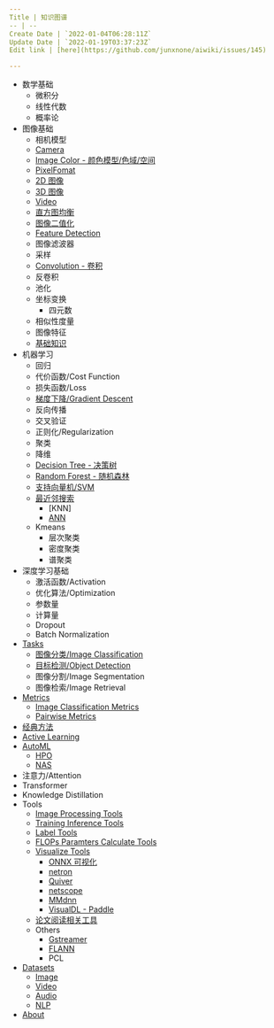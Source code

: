```yaml
---
Title | 知识图谱
-- | --
Create Date | `2022-01-04T06:28:11Z`
Update Date | `2022-01-19T03:37:23Z`
Edit link | [here](https://github.com/junxnone/aiwiki/issues/145)

---
```

- 数学基础
  - 微积分
  - 线性代数
  - 概率论
- 图像基础
  - 相机模型
  - [Camera](/Camera)
  - [Image Color - 颜色模型/色域/空间](./Image_Color)
  - [PixelFomat](/PixelFormat)
  - [2D 图像](./2D_Images)
  - [3D 图像](./3D_Images)
  - [Video](./Video)
  - [直方图均衡](/Histogram_Equalization)
  - [图像二值化](/Image_Thresholding)
  - [Feature Detection](/Feature_Detection)
  - 图像滤波器
  - 采样
  - [Convolution - 卷积](/Convolution_Summary.md)
  - 反卷积
  - 池化
  - 坐标变换
    - 四元数
  - 相似性度量
  - 图像特征
  - [基础知识](/基础知识)
- 机器学习
  - 回归
  - 代价函数/Cost Function
  - 损失函数/Loss
  - [梯度下降/Gradient Descent](/Gradient_Descent)
  - 反向传播
  - 交叉验证
  - 正则化/Regularization
  - 聚类
  - 降维
  - [Decision Tree - 决策树](/Decision_Tree)
  - [Random Forest - 随机森林](/Random_Forest)
  - [支持向量机/SVM](/SVM)
  - [最近邻搜索](/Nearest_Neighbor_Search)
    - [KNN]
    - [ANN](/Approximate_Nearest_Neighbor)
  - Kmeans
    - 层次聚类
    - 密度聚类
    - 谱聚类
- 深度学习基础
  - 激活函数/Activation
  - 优化算法/Optimization
  - 参数量
  - 计算量
  - Dropout
  - Batch Normalization
- [Tasks](/Tasks_Summary)
  - [图像分类/Image Classification](/Image_Classification)
  - [目标检测/Object Detection](/Image_Object_Detection)
  - 图像分割/Image Segmentation
  - 图像检索/Image Retrieval 
- [Metrics](/Metrics)
  - [Image Classification Metrics](/Image_Classification_Metrics)
  - [Pairwise Metrics](/Pairwise_Metrics)
- [经典方法](/Classic_Algos)
- [Active Learning](/Active_Learning_Summary)
- [AutoML](/AutoML)
  - [HPO](/HPO)
  - [NAS](/NAS)
- 注意力/Attention
- Transformer
- Knowledge Distillation
- Tools
  - [Image Processing Tools](/Image_Processing_Tools)
  - [Training Inference Tools](/Training_Inference_Tools) 
  - [Label Tools](Data_Label_Tools)
  - [FLOPs Paramters Calculate Tools](/FLOPs_Parameters_Calculate_Tools)
  - [Visualize Tools](/可视化)
    - [ONNX 可视化](/ONNX_Visualizing)
    - [netron](netron)
    - [Quiver](/Quiver)
    - [netscope](http://ethereon.github.io/netscope/quickstart.html)
    - [MMdnn](https://github.com/microsoft/MMdnn)
    - [VisualDL - Paddle](https://github.com/PaddlePaddle/VisualDL)
  - [论文阅读相关工具](/papers)
  - Others
    - [Gstreamer](/Gstreamer)
    - [FLANN](/FLANN)
    - PCL
- [Datasets](Datasets)
  - [Image](/Datasets_Image)
  - [Video](/Datasets_Video)
  - [Audio](/Datasets_Audio)
  - [NLP](/Datasets_NLP)
- [About](/about.md)


